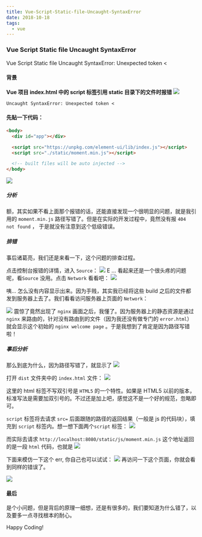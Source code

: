 ```yaml
---
title: Vue-Script-Static-file-Uncaught-SyntaxError
date: 2018-10-18
tags:
  - vue
---
```


### Vue Script Static file Uncaught SyntaxError

Vue Script Static file Uncaught SyntaxError: Unexpected token <

#### 背景

**Vue 项目 index.html 中的 script 标签引用 static 目录下的文件时报错**
![](https://chatflow-files-cdn-1252847684.file.myqcloud.com/20181018213544254.png)

```
Uncaught SyntaxError: Unexpected token <
```

#### 先贴一下代码：

```html
<body>
  <div id="app"></div>

  <script src="https://unpkg.com/element-ui/lib/index.js"></script>
  <script src="./static/moment.min.js"></script>

  <!-- built files will be auto injected -->
</body>
```

![](https://chatflow-files-cdn-1252847684.file.myqcloud.com/20181018214240409.png)

##### 分析

额，其实如果不看上面那个报错的话，还能直接发现一个很明显的问题，就是我引用的 `moment.min.js` 路径写错了。但是在实际的开发过程中，竟然没有报 `404 not found` ， 于是就没有注意到这个低级错误。

##### 排错

事后诸葛亮，我们还是来看一下，这个问题的排查过程。

点击控制台报错的详情，进入 `Source`：
![](https://chatflow-files-cdn-1252847684.file.myqcloud.com/20181018215149962.png)
E ...
看起来还是一个很头疼的问题呢，看`Source` 没用。点击 `Network` 看看吧：
![](https://chatflow-files-cdn-1252847684.file.myqcloud.com/2018101821532527.png)

咦... 怎么没有内容显示出来。因为手贱，其实我已经将这些 build 之后的文件都发到服务器上去了。我们看看访问服务器上页面的 `Network`：

![](https://chatflow-files-cdn-1252847684.file.myqcloud.com/20181018215614602.png)
震惊了竟然出现了 `nginx` 画面之后，我懂了。因为服务器上的静态资源是通过`nginx` 来路由的，针对没有路由到的文件（因为我还没有做专门的 `error.html`）就会显示这个初始的 `nginx welcome page` 。于是我想到了肯定是因为路径写错啦！

##### 事后分析

那么到底为什么，因为路径写错了，就显示了
![](https://chatflow-files-cdn-1252847684.file.myqcloud.com/20181018213544254.png)

打开 `dist` 文件夹中的 `index.html` 文件：
![](https://chatflow-files-cdn-1252847684.file.myqcloud.com/20181018220611110.png)

这里的 html 标签不写双引号是 `HTML5` 的一个特性。如果是 HTML5 以前的版本，标准写法是需要加双引号的。不过还是加上吧，感觉这不是一个好的规范，忽略即可。

`script` 标签将去请求 `src=` 后面跟随的路径的返回结果（一般是 js 的代码块），填充到 `script` 标签内。想一想下面两个`script` 标签：
![](https://chatflow-files-cdn-1252847684.file.myqcloud.com/20181018221051321.png)

而实际去请求 `http://localhost:8080/static/js/moment.min.js` 这个地址返回的是一段 `html` 代码，也就是
![](https://chatflow-files-cdn-1252847684.file.myqcloud.com/20181018215149962.png)

下面来模仿一下这个 err, 你自己也可以试试：
![](https://chatflow-files-cdn-1252847684.file.myqcloud.com/20181018221629848.png)
再访问一下这个页面，你就会看到同样的错误了。

![](https://chatflow-files-cdn-1252847684.file.myqcloud.com/20181018221644107.png)

#### 最后

是个小问题，但是背后的原理一细想，还是有很多的，我们要知道为什么错了，以及要多一点寻找根本的耐心。

Happy Coding!
